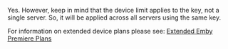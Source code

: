 Yes.  However, keep in mind that the device limit applies to the key, not a single server.  So, it will be applied across all servers using the same key.

For information on extended device plans please see: [Extended Emby Premiere Plans](https://emby.media/premiere-ext.html)